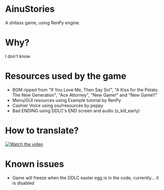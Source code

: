 # AinuStories
A shitass game, using RenPy engine.

# Why?
I don't know

# Resources used by the game
- BGM ripped from "If You Love Me, Then Say So!", "A Kiss for the Petals: The New Generation", "Ace Attorney", "New Game!" and "New Game!!"
- Menu/GUI resources using Example tutorial by RenPy
- Cashier Voice using osu!resources by peppy
- Bad ENDING using DDLC's END screen and audio (s_kill_early)

# How to translate?
[![Watch the video](http://img.youtube.com/vi/NX7OIKE0T7w/0.jpg)](http://www.youtube.com/watch?v=NX7OIKE0T7w "How to translate the game")

# Known issues
- Game will freeze when the DDLC easter egg is in the code, currently... it is disabled
